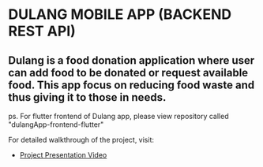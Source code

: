 # DULANG MOBILE APP (BACKEND REST API)

## Dulang is a food donation application where user can add food to be donated or request available food. This app focus on reducing food waste and thus giving it to those in needs.

ps. For flutter frontend of Dulang app, please view repository called "dulangApp-frontend-flutter"

For detailed walkthrough of the project, visit:
- [Project Presentation Video](https://www.youtube.com/watch?v=6DLIEiCmG8M)
